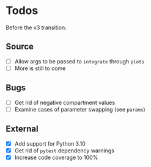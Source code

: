 
# Todos

Before the v3 transition:

## Source

- [ ] Allow args to be passed to `integrate` through `plots`
- [ ] More is still to come

## Bugs

- [ ] Get rid of negative compartment values
- [ ] Examine cases of parameter swapping (see `params`)

## External

- [x] Add support for Python 3.10
- [x] Get rid of `pytest` dependency warnings
- [x] Increase code coverage to 100%
